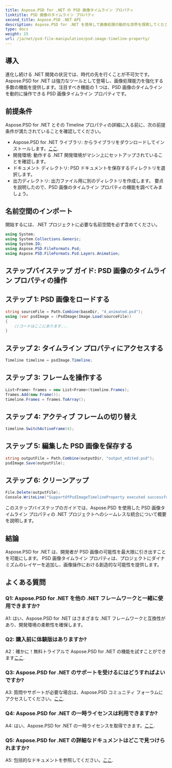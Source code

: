 ```yaml
---
title: Aspose.PSD for .NET の PSD 画像タイムライン プロパティ
linktitle: PSD 画像のタイムライン プロパティ
second_title: Aspose.PSD .NET API
description: Aspose.PSD for .NET を使用して画像処理の動的な世界を探索してください。 PSD タイムラインを簡単に操作します。今すぐライブラリをダウンロードしてください!
type: docs
weight: 15
url: /ja/net/psd-file-manipulation/psd-image-timeline-property/
---
```

## 導入
進化し続ける .NET 開発の状況では、時代の先を行くことが不可欠です。 Aspose.PSD for .NET は強力なツールとして登場し、画像処理能力を強化する多数の機能を提供します。注目すべき機能の 1 つは、PSD 画像のタイムラインを動的に操作できる PSD 画像タイムライン プロパティです。
## 前提条件
Aspose.PSD for .NET とその Timeline プロパティの詳細に入る前に、次の前提条件が満たされていることを確認してください。
-  Aspose.PSD for .NET ライブラリ: からライブラリをダウンロードしてインストールします。[ここ](https://releases.aspose.com/psd/net/).
- 開発環境: 動作する .NET 開発環境がマシン上にセットアップされていることを確認します。
- ドキュメント ディレクトリ: PSD ドキュメントを保存するディレクトリを選択します。
- 出力ディレクトリ: 出力ファイル用に別のディレクトリを作成します。
要点を説明したので、PSD 画像のタイムライン プロパティの機能を調べてみましょう。
## 名前空間のインポート
開始するには、.NET プロジェクトに必要な名前空間を必ず含めてください。
```csharp
using System;
using System.Collections.Generic;
using System.IO;
using Aspose.PSD.FileFormats.Psd;
using Aspose.PSD.FileFormats.Psd.Layers.Animation;
```
## ステップバイステップ ガイド: PSD 画像のタイムライン プロパティの操作

## ステップ 1: PSD 画像をロードする
```csharp
string sourceFile = Path.Combine(baseDir, "4_animated.psd");
using (var psdImage = (PsdImage)Image.Load(sourceFile))
{
    //コードはここにあります...
}
```
## ステップ 2: タイムライン プロパティにアクセスする
```csharp
Timeline timeline = psdImage.Timeline;
```
## ステップ 3: フレームを操作する
```csharp
List<Frame> frames = new List<Frame>(timeline.Frames);
frames.Add(new Frame());
timeline.Frames = frames.ToArray();
```
## ステップ 4: アクティブ フレームの切り替え
```csharp
timeline.SwitchActiveFrame(4);
```
## ステップ 5: 編集した PSD 画像を保存する
```csharp
string outputFile = Path.Combine(outputDir, "output_edited.psd");
psdImage.Save(outputFile);
```
## ステップ 6: クリーンアップ
```csharp
File.Delete(outputFile);
Console.WriteLine("SupportOfPsdImageTimelineProperty executed successfully");
```
このステップバイステップのガイドでは、Aspose.PSD を使用した PSD 画像タイムライン プロパティの .NET プロジェクトへのシームレスな統合について概要を説明します。
## 結論

Aspose.PSD for .NET は、開発者が PSD 画像の可能性を最大限に引き出すことを可能にします。 PSD 画像タイムライン プロパティは、プロジェクトにダイナミズムのレイヤーを追加し、画像操作における創造的な可能性を提供します。

## よくある質問

### Q1: Aspose.PSD for .NET を他の .NET フレームワークと一緒に使用できますか?

A1: はい、Aspose.PSD for .NET はさまざまな .NET フレームワークと互換性があり、開発環境の柔軟性を確保します。

### Q2: 購入前に体験版はありますか?

 A2：確かに！無料トライアルで Aspose.PSD for .NET の機能を試すことができます[ここ](https://releases.aspose.com/).

### Q3: Aspose.PSD for .NET のサポートを受けるにはどうすればよいですか?

A3: 質問やサポートが必要な場合は、Aspose.PSD コミュニティ フォーラムにアクセスしてください。[ここ](https://forum.aspose.com/c/psd/34).

### Q4: Aspose.PSD for .NET の一時ライセンスは利用できますか?

 A4: はい、Aspose.PSD for .NET の一時ライセンスを取得できます。[ここ](https://purchase.aspose.com/temporary-license/).

### Q5: Aspose.PSD for .NET の詳細なドキュメントはどこで見つけられますか?

 A5: 包括的なドキュメントを参照してください。[ここ](https://reference.aspose.com/psd/net/).